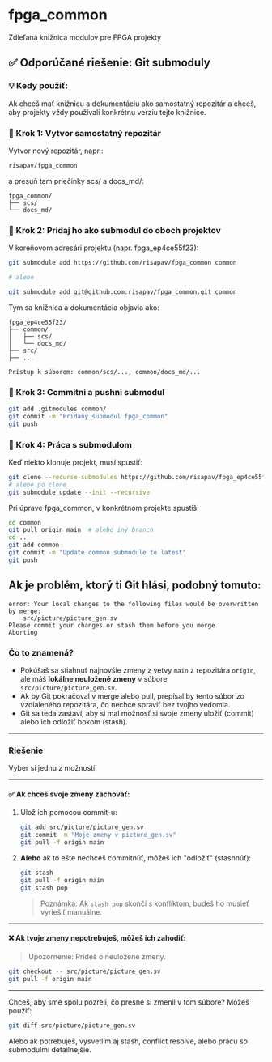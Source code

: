 # fpga_common
Zdieľaná knižnica modulov pre FPGA projekty

## ✅ Odporúčané riešenie: Git submoduly

### 💡 Kedy použiť:

Ak chceš mať knižnicu a dokumentáciu ako samostatný repozitár a chceš, aby projekty vždy používali konkrétnu verziu tejto knižnice.
### 🔧 Krok 1: Vytvor samostatný repozitár

Vytvor nový repozitár, napr.:

```bash
risapav/fpga_common
```

a presuň tam priečinky scs/ a docs_md/:

```
fpga_common/
├── scs/
└── docs_md/
```

### 🔧 Krok 2: Pridaj ho ako submodul do oboch projektov

V koreňovom adresári projektu (napr. fpga_ep4ce55f23):

```bash
git submodule add https://github.com/risapav/fpga_common common

# alebo

git submodule add git@github.com:risapav/fpga_common.git common
```

Tým sa knižnica a dokumentácia objavia ako:

```
fpga_ep4ce55f23/
├── common/
│   ├── scs/
│   └── docs_md/
├── src/
├── ...
```

    Prístup k súborom: common/scs/..., common/docs_md/...

### 🔧 Krok 3: Commitni a pushni submodul

```bash
git add .gitmodules common/
git commit -m "Pridaný submodul fpga_common"
git push
```

### 🔧 Krok 4: Práca s submodulom

Keď niekto klonuje projekt, musí spustiť:

```bash
git clone --recurse-submodules https://github.com/risapav/fpga_ep4ce55f23
# alebo po clone
git submodule update --init --recursive
```

Pri úprave fpga_common, v konkrétnom projekte spustíš:

```bash
cd common
git pull origin main  # alebo iný branch
cd ..
git add common
git commit -m "Update common submodule to latest"
git push
```

## Ak je problém, ktorý ti Git hlási, podobný tomuto:

```
error: Your local changes to the following files would be overwritten by merge:
	src/picture/picture_gen.sv
Please commit your changes or stash them before you merge.
Aborting
```

### Čo to znamená?

* Pokúšaš sa stiahnuť najnovšie zmeny z vetvy `main` z repozitára `origin`, ale máš **lokálne neuložené zmeny** v súbore `src/picture/picture_gen.sv`.
* Ak by Git pokračoval v merge alebo pull, prepísal by tento súbor zo vzdialeného repozitára, čo nechce spraviť bez tvojho vedomia.
* Git sa teda zastaví, aby si mal možnosť si svoje zmeny uložiť (commit) alebo ich odložiť bokom (stash).

---

### Riešenie

Vyber si jednu z možností:

---

#### ✅ Ak chceš svoje zmeny **zachovať**:

1. Ulož ich pomocou commit-u:

   ```bash
   git add src/picture/picture_gen.sv
   git commit -m "Moje zmeny v picture_gen.sv"
   git pull -f origin main
   ```

2. **Alebo** ak to ešte nechceš commitnúť, môžeš ich "odložiť" (stashnúť):

   ```bash
   git stash
   git pull -f origin main
   git stash pop
   ```

   > Poznámka: Ak `stash pop` skončí s konfliktom, budeš ho musieť vyriešiť manuálne.

---

#### ❌ Ak tvoje zmeny **nepotrebuješ**, môžeš ich zahodiť:

> Upozornenie: Prídeš o neuložené zmeny.

```bash
git checkout -- src/picture/picture_gen.sv
git pull -f origin main
```

---

Chceš, aby sme spolu pozreli, čo presne si zmenil v tom súbore? Môžeš použiť:

```bash
git diff src/picture/picture_gen.sv
```

Alebo ak potrebuješ, vysvetlím aj stash, conflict resolve, alebo prácu so submodulmi detailnejšie.

